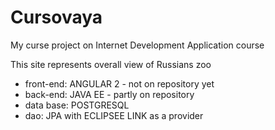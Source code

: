 # Cursovaya
My curse project on Internet Development Application course

This site represents overall view of Russians zoo
* front-end: ANGULAR 2 - not on repository yet
* back-end: JAVA EE - partly on repository
* data base: POSTGRESQL
* dao: JPA with ECLIPSEE LINK as a provider
